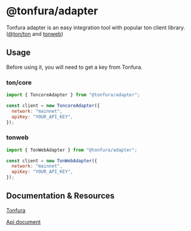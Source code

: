 # @tonfura/adapter

Tonfura adapter is an easy integration tool with popular ton client library. ([@ton/ton](https://github.com/ton-org/ton) and [tonweb](https://github.com/toncenter/tonweb))

## Usage

Before using it, you will need to get a key from Tonfura.

### ton/core

```js
import { ToncoreAdapter } from "@tonfura/adapter";

const client = new ToncoreAdapter({
  network: "mainnet",
  apiKey: "YOUR_API_KEY",
});
```

### tonweb

```js
import { TonWebAdapter } from "@tonfura/adapter";

const client = new TonWebAdapter({
  network: "mainnet",
  apiKey: "YOUR_API_KEY",
});
```

## Documentation & Resources

[Tonfura](https://tonfura.com/)

[Api document](https://docs.tonfura.com/docs/welcome-to-tonfura)
